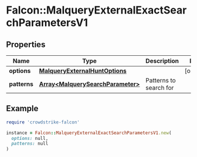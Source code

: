 # Falcon::MalqueryExternalExactSearchParametersV1

## Properties

| Name | Type | Description | Notes |
| ---- | ---- | ----------- | ----- |
| **options** | [**MalqueryExternalHuntOptions**](MalqueryExternalHuntOptions.md) |  | [optional] |
| **patterns** | [**Array&lt;MalquerySearchParameter&gt;**](MalquerySearchParameter.md) | Patterns to search for |  |

## Example

```ruby
require 'crowdstrike-falcon'

instance = Falcon::MalqueryExternalExactSearchParametersV1.new(
  options: null,
  patterns: null
)
```


